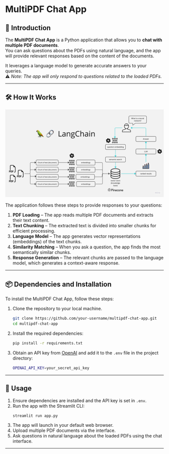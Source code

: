 # MultiPDF Chat App

## 📖 Introduction

The **MultiPDF Chat App** is a Python application that allows you to **chat with multiple PDF documents**.  
You can ask questions about the PDFs using natural language, and the app will provide relevant responses based on the content of the documents.  

It leverages a language model to generate accurate answers to your queries.  
⚠️ *Note: The app will only respond to questions related to the loaded PDFs.*

---

## 🛠 How It Works

![MultiPDF Chat App Diagram](./PDF-LangChain.jpg)

The application follows these steps to provide responses to your questions:

1. **PDF Loading** – The app reads multiple PDF documents and extracts their text content.  
2. **Text Chunking** – The extracted text is divided into smaller chunks for efficient processing.  
3. **Language Model** – The app generates vector representations (embeddings) of the text chunks.  
4. **Similarity Matching** – When you ask a question, the app finds the most semantically similar chunks.  
5. **Response Generation** – The relevant chunks are passed to the language model, which generates a context-aware response.

---

## 📦 Dependencies and Installation

To install the MultiPDF Chat App, follow these steps:

1. Clone the repository to your local machine.  
   ```bash
   git clone https://github.com/your-username/multipdf-chat-app.git
   cd multipdf-chat-app
   ```

2. Install the required dependencies:  
   ```bash
   pip install -r requirements.txt
   ```

3. Obtain an API key from [OpenAI](https://platform.openai.com/) and add it to the `.env` file in the project directory:  
   ```bash
   OPENAI_API_KEY=your_secret_api_key
   ```

---

## 🚀 Usage

1. Ensure dependencies are installed and the API key is set in `.env`.  
2. Run the app with the Streamlit CLI:  
   ```bash
   streamlit run app.py
   ```
3. The app will launch in your default web browser.  
4. Upload multiple PDF documents via the interface.  
5. Ask questions in natural language about the loaded PDFs using the chat interface.

---

